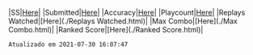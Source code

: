 |SS|[Here](./SS.html)|
|Submitted|[Here](./Submitted.html)|
|Accuracy|[Here](./Accuracy.html)|
|Playcount|[Here](./Playcount.html)|
|Replays Watched|[Here](./Replays Watched.html)|
|Max Combo|[Here](./Max Combo.html)|
|Ranked Score|[Here](./Ranked Score.html)|

```
Atualizado em 2021-07-30 16:07:47
```
